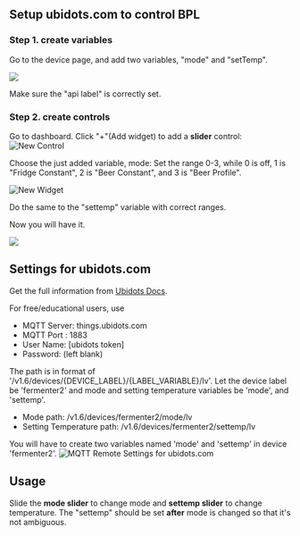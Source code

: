 ## Setup ubidots.com to control BPL
### Step 1. create variables
Go to the device page, and add two variables, "mode" and "setTemp".

![](image/ubidots.variable.jpg?raw=true)

Make sure the "api label" is correctly set.

### Step 2. create controls
Go to dashboard. Click "+"(Add widget) to add a **slider** control:
![New Control](image/ubidots.add.control.jpg?raw=true)

Choose the just added variable, mode:
Set the range 0-3, while 0 is off, 1 is "Fridge Constant", 2 is "Beer Constant", and 3 is "Beer Profile".

![New Widget](image/ubidots.widget.creation.jpg?raw=true)

Do the same to the "settemp" variable with correct ranges.

Now you will have it.

![](image/ubidots.control.widget.jpg?raw=true)


## Settings for ubidots.com
Get the full information from [Ubidots Docs](https://ubidots.com/docs/hw/#mqtt).


For free/educational users, use
* MQTT Server: things.ubidots.com
* MQTT Port : 1883
* User Name: [ubidots token]
* Password: (left blank)

The path is in format of '/v1.6/devices/{DEVICE_LABEL}/{LABEL_VARIABLE}/lv'.
Let the device label be 'fermenter2' and mode and setting temperature variables be 'mode', and 'settemp'.
* Mode path: /v1.6/devices/fermenter2/mode/lv
* Setting Temperature path: /v1.6/devices/fermenter2/settemp/lv

You will have to create two variables named 'mode' and 'settemp' in device 'fermenter2'. 
![MQTT Remote Settings for ubidots.com](image/ubidots.mqtt.settings.jpg?raw=true)

## Usage

Slide the **mode slider** to change mode and **settemp slider** to change temperature. The "settemp" should be set __**after**__ mode is changed so that it's not ambiguous.

